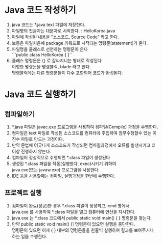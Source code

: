 # Java 코드 작성하기
1. java 코드는 *.java text 파일에 저장한다.
2. 파일명의 첫글자는 대문자로 시작한다. : HelloKorea.java
3. 파일에 작성된 내용을 "소스코드, Source Code" 라고 한다.
4. 보통은 파일처음에 package 키워드로 시작되는 명령문(statement)가 온다.
5. 파일명을 클래스로 선언하는 명령문이 온다  
```public class HelloKorea {  }``
6. 클래스 명령문은 {} 로 감싸지니는 형태로 작성된다  
이렇한 명령문을 명령블럭, blade 라고 한다.  
명령블럭에는 다른 명령문들이 다수 포함되어 코드가 완성된다.

# Java 코드 실행하기
## 컴파일하기
1. *.java 파일은 javac.exe 프로그램을 사용하여 컴파일(Compile) 과정을 수행한다.
2. 컴파일은 text 파일로 작성된 소스코드를 컴퓨터에 주입하여 임무수행할수 있는 이진수 파일로 만드는 과정이다.
3. 만약 문법에 어긋나게 소스코드가 작성되면 컴파일과정에서 오류를 발생시키고 더 이상 진행하지 않는다.
4. 컴파일이 정상적으로 수행되면 *.class 파일이 생성된다
5. 생성된 *.class 파일을 작동(실행한다, exec)시키기 위하여  
java.exe(또는 javaw.exe) 프로그램을 사용한다.
6. IDE 등을 사용할때는 컴파일, 실행과정을 한번에 수행한다.

## 프로젝트 실행
1. 컴파일이 완료(성공)한 경우 *.class 파일이 생성되고, cmd 창에서  
java.exe 를 사용하여 *.class 파일을 열고 컴퓨터에 연산을 지시한다.
2. java.exe 는 *.class 코드에서 public static void main() { } 명령문을 찾는다.
3. 만약 public static void main() {] 명령문이 없으면 실행을 중단한다.  
명령문이 있으면 이제 { } 내부의 명령문들을 한줄씩 실행하여 결과를 보여주거나 하는 일을 수행한다.















